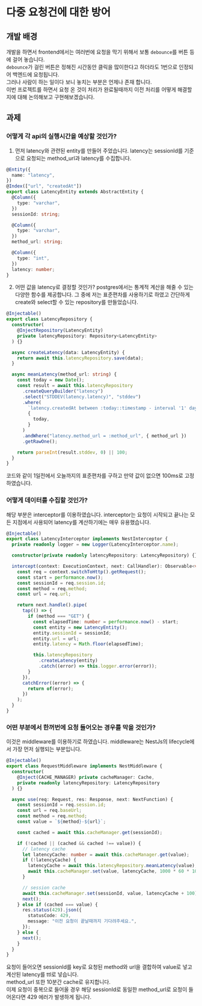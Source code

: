 # 다중 요청건에 대한 방어

## 개발 배경

개발을 하면서 frontend에서는 여러번에 요청을 막기 위해서 보통 `debounce`를 버튼 등에 걸어 놓습니다.  
`debounce`가 걸린 버튼은 정해진 시간동안 클릭을 많이한다고 하더라도 1번으로 인정되어 백엔드에 요청됩니다.  
그러나 사람이 하는 일이다 보니 놓치는 부분은 언제나 존재 합니다.  
이번 프로젝트를 하면서 요청 온 것이 처리가 완료될때까지 이전 처리를 어떻게 해결할지에 대해 논의해보고 구현해보겠습니다.

## 과제

### 어떻게 각 api의 실행시간을 예상할 것인가?

1. 먼저 latency와 관련된 entity를 만들어 주었습니다. latency는 sessionId를 기준으로 요청되는 method_url과 latency를 수집합니다.

```typescript
@Entity({
  name: "latency",
})
@Index(["url", "createdAt"])
export class LatencyEntity extends AbstractEntity {
  @Column({
    type: "varchar",
  })
  sessionId: string;

  @Column({
    type: "varchar",
  })
  method_url: string;

  @Column({
    type: "int",
  })
  latency: number;
}
```

2. 어떤 값을 latency로 결정할 것인가?
   postgres에서는 통계적 계산을 해줄 수 있는 다양한 함수를 제공합니다. 그 중에 저는 표준편차를 사용하기로 하였고 간단하게 create와 select할 수 있는 repository를 만들었습니다.

```typescript
@Injectable()
export class LatencyRepository {
  constructor(
    @InjectRepository(LatencyEntity)
    private latencyRepository: Repository<LatencyEntity>
  ) {}

  async createLatency(data: LatencyEntity) {
    return await this.latencyRepository.save(data);
  }

  async meanLatency(method_url: string) {
    const today = new Date();
    const result = await this.latencyRepository
      .createQueryBuilder("latency")
      .select("STDDEV(latency.latency)", "stddev")
      .where(
        `latency.createdAt between :today::timestamp - interval '1' day AND :today::timestamp`,
        {
          today,
        }
      )
      .andWhere("latency.method_url = :method_url", { method_url })
      .getRawOne();

    return parseInt(result.stddev, 0) || 100;
  }
}
```

코드와 같이 1일전에서 오늘까지의 표준편차를 구하고 만약 값이 없으면 100ms로 고정하였습니다.

### 어떻게 데이터를 수집할 것인가?

해당 부분은 interceptor를 이용하였습니다. interceptor는 요청이 시작되고 끝나는 모든 지점에서 사용되어 latency를 계산하기에는 매우 유용했습니다.

```typescript
@Injectable()
export class LatencyInterceptor implements NestInterceptor {
  private readonly logger = new Logger(LatencyInterceptor.name);

  constructor(private readonly latencyRepository: LatencyRepository) {}

  intercept(context: ExecutionContext, next: CallHandler): Observable<void> {
    const req = context.switchToHttp().getRequest();
    const start = performance.now();
    const sessionId = req.session.id;
    const method = req.method;
    const url = req.url;

    return next.handle().pipe(
      tap(() => {
        if (method === "GET") {
          const elapsedTime: number = performance.now() - start;
          const entity = new LatencyEntity();
          entity.sessionId = sessionId;
          entity.url = url;
          entity.latency = Math.floor(elapsedTime);

          this.latencyRepository
            .createLatency(entity)
            .catch((error) => this.logger.error(error));
        }
      }),
      catchError((error) => {
        return of(error);
      })
    );
  }
}
```

### 어떤 부분에서 한꺼번에 요청 들어오는 경우를 막을 것인가?

이것은 middleware를 이용하기로 하였습니다. middleware는 NestJs의 lifecycle에서 가장 먼저 실행되는 부분입니다.

```typescript
@Injectable()
export class RequestMiddleware implements NestMiddleware {
  constructor(
    @Inject(CACHE_MANAGER) private cacheManager: Cache,
    private readonly latencyRepository: LatencyRepository
  ) {}

  async use(req: Request, res: Response, next: NextFunction) {
    const sessionId = req.session.id;
    const url = req.baseUrl;
    const method = req.method;
    const value = `${method}-${url}`;

    const cached = await this.cacheManager.get(sessionId);

    if (!cached || (cached && cached !== value)) {
      // latency cache
      let latencyCache: number = await this.cacheManager.get(value);
      if (!latencyCache) {
        latencyCache = await this.latencyRepository.meanLatency(value);
        await this.cacheManager.set(value, latencyCache, 1000 * 60 * 10);
      }

      // session cache
      await this.cacheManager.set(sessionId, value, latencyCache + 100);
      next();
    } else if (cached === value) {
      res.status(429).json({
        statusCode: 429,
        message: "이전 요청이 끝날때까지 기다려주세요.",
      });
    } else {
      next();
    }
  }
}
```

요청이 들어오면 sessionId를 key로 요청된 method와 url을 결합하여 value로 넣고 계산된 latency를 ttl로 넣습니다.  
method_url 또한 10분간 cache로 유지합니다.  
이제 요청이 중복으로 들어올 경우 해당 sessionId로 동일한 method_url로 요청이 들어온다면 429 에러가 발생하게 됩니다.
